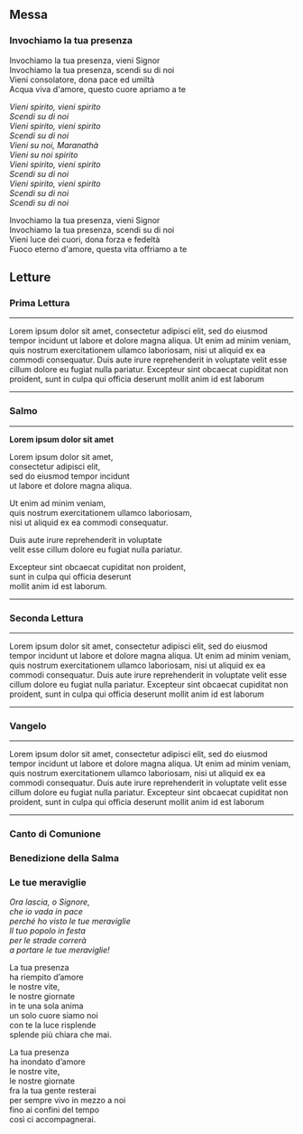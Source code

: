 ## Messa


### Invochiamo la tua presenza
Invochiamo la tua presenza, vieni Signor\
Invochiamo la tua presenza, scendi su di noi  
Vieni consolatore, dona pace ed umiltà  
Acqua viva d'amore, questo cuore apriamo a te  

_Vieni spirito, vieni spirito  
Scendi su di noi  
Vieni spirito, vieni spirito  
Scendi su di noi  
Vieni su noi, Maranathà  
Vieni su noi spirito  
Vieni spirito, vieni spirito  
Scendi su di noi  
Vieni spirito, vieni spirito  
Scendi su di noi  
Scendi su di noi_  

Invochiamo la tua presenza, vieni Signor  
Invochiamo la tua presenza, scendi su di noi  
Vieni luce dei cuori, dona forza e fedeltà  
Fuoco eterno d'amore, questa vita offriamo a te  

## Letture
### Prima Lettura
---
Lorem ipsum dolor sit amet, consectetur adipisci elit, sed do eiusmod tempor incidunt ut labore et dolore magna aliqua. Ut enim ad minim veniam, quis nostrum exercitationem ullamco laboriosam, nisi ut aliquid ex ea commodi consequatur. Duis aute irure reprehenderit in voluptate velit esse cillum dolore eu fugiat nulla pariatur. Excepteur sint obcaecat cupiditat non proident, sunt in culpa qui officia deserunt mollit anim id est laborum

---

### Salmo
---
**Lorem ipsum dolor sit amet**

Lorem ipsum dolor sit amet,\
consectetur adipisci elit,\
sed do eiusmod tempor incidunt\
ut labore et dolore magna aliqua.

Ut enim ad minim veniam,\
quis nostrum exercitationem ullamco laboriosam,\
nisi ut aliquid ex ea commodi consequatur.

Duis aute irure reprehenderit in voluptate\
velit esse cillum dolore eu fugiat nulla pariatur.

Excepteur sint obcaecat cupiditat non proident,\
sunt in culpa qui officia deserunt\
mollit anim id est laborum.

---
### Seconda Lettura
---
Lorem ipsum dolor sit amet, consectetur adipisci elit, sed do eiusmod tempor incidunt ut labore et dolore magna aliqua. Ut enim ad minim veniam, quis nostrum exercitationem ullamco laboriosam, nisi ut aliquid ex ea commodi consequatur. Duis aute irure reprehenderit in voluptate velit esse cillum dolore eu fugiat nulla pariatur. Excepteur sint obcaecat cupiditat non proident, sunt in culpa qui officia deserunt mollit anim id est laborum

---
### Vangelo
---
Lorem ipsum dolor sit amet, consectetur adipisci elit, sed do eiusmod tempor incidunt ut labore et dolore magna aliqua. Ut enim ad minim veniam, quis nostrum exercitationem ullamco laboriosam, nisi ut aliquid ex ea commodi consequatur. Duis aute irure reprehenderit in voluptate velit esse cillum dolore eu fugiat nulla pariatur. Excepteur sint obcaecat cupiditat non proident, sunt in culpa qui officia deserunt mollit anim id est laborum

---
### Canto di Comunione

### Benedizione della Salma

### Le tue meraviglie
_Ora lascia, o Signore,\
che io vada in pace\
perché ho visto le tue meraviglie\
Il tuo popolo in festa\
per le strade correrà\
a portare le tue meraviglie!_

La tua presenza\
ha riempito d’amore\
le nostre vite,\
le nostre giornate\
in te una sola anima\
un solo cuore siamo noi\
con te la luce risplende\
splende più chiara che mai.

La tua presenza\
ha inondato d’amore\
le nostre vite,\
le nostre giornate\
fra la tua gente resterai\
per sempre vivo in mezzo a noi\
fino ai confini del tempo\
così ci accompagnerai.
